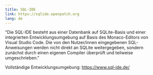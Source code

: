 ```yaml
---
title: SQL-IDE
link: https://sqlide.openpatch.org
lang: de
---
```


"Die SQL-IDE besteht aus einer Datenbank auf SQLite-Basis und einer integrierten Entwicklungsumgebung auf Basis des Monaco-Editors von Visual Studio Code. Die von den Nutzer/innen eingegebenen SQL-Anweisungen werden nicht direkt an SQLite weitergegeben, sondern zunächst durch einen eigenen Compiler überprüft und teilweise umgeschrieben."

Vollständige Entwicklungsumgebung: https://www.sql-ide.de/